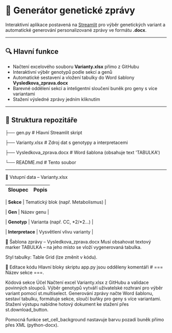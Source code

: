 # 🧬 Generátor genetické zprávy

Interaktivní aplikace postavená na [Streamlit](https://streamlit.io/) pro výběr genetických variant a automatické generování personalizované zprávy ve formátu **.docx**.

---

## 🔍 Hlavní funkce

- Načtení excelového souboru **Varianty.xlsx** přímo z GitHubu  
- Interaktivní výběr genotypů podle sekcí a genů  
- Automatické sestavení a vložení tabulky do Word šablony **Vysledkova_zprava.docx**  
- Barevné oddělení sekcí a inteligentní sloučení buněk pro geny s více variantami  
- Stažení výsledné zprávy jedním kliknutím

---

## 📂 Struktura repozitáře


├── gen.py # Hlavní Streamlit skript

├── Varianty.xlsx # Zdroj dat s genotypy a interpretacemi

├── Vysledkova_zprava.docx # Word šablona (obsahuje text 'TABULKA')

└── README.md # Tento soubor


---
📄 Vstupní data – Varianty.xlsx

| Sloupec          | Popis                               |
| ---------------- | ----------------------------------- |

| **Sekce**        | Tematický blok (např. Metabolismus) |

| **Gen**          | Název genu                          |

| **Genotyp**      | Varianta (např. CC, \*2/\*2…)       |

| **Interpretace** | Vysvětlení vlivu varianty           |


🧾 Šablona zprávy – Vysledkova_zprava.docx
Musí obsahovat textový marker TABULKA – na jeho místo se vloží vygenerovaná tabulka.

Styl tabulky: Table Grid (lze změnit v kódu).

📝 Editace kódu
Hlavní bloky skriptu app.py jsou odděleny komentáři # === Název sekce ===.

Kódová sekce	Účel
Načtení excel Varianty.xlsx z GitHubu a validace povinných sloupců.
Výběr genotypů	vytváří uživatelské rozhraní pro výběr variant pomocí st.multiselect.
Generování zprávy	načte Word šablonu, sestaví tabulku, formátuje sekce, sloučí buňky pro geny s více variantami.
Stažení výstupu	nabídne hotový dokument ke stažení přes st.download_button.

Pomocná funkce set_cell_background nastavuje barvu pozadí buněk přímo přes XML (python-docx).
